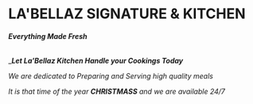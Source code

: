 # LA'BELLAZ SIGNATURE & KITCHEN
###### **Everything Made Fresh**


____Let La'Bellaz Kitchen Handle your Cookings Today___

*We are dedicated to Preparing and Serving high quality meals*

_It is that time of the year **CHRISTMASS** and we are available 24/7_
